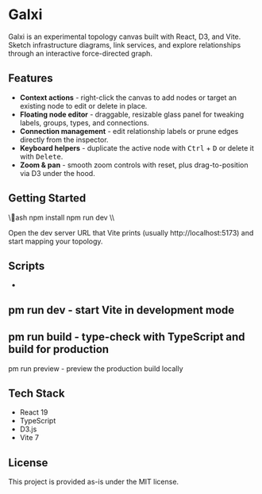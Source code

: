 # Galxi

Galxi is an experimental topology canvas built with React, D3, and Vite. Sketch infrastructure diagrams, link services, and explore relationships through an interactive force-directed graph.

## Features

- **Context actions** - right-click the canvas to add nodes or target an existing node to edit or delete in place.
- **Floating node editor** - draggable, resizable glass panel for tweaking labels, groups, types, and connections.
- **Connection management** - edit relationship labels or prune edges directly from the inspector.
- **Keyboard helpers** - duplicate the active node with <kbd>Ctrl</kbd> + <kbd>D</kbd> or delete it with <kbd>Delete</kbd>.
- **Zoom & pan** - smooth zoom controls with reset, plus drag-to-position via D3 under the hood.

## Getting Started

\\\ash
npm install
npm run dev
\\\

Open the dev server URL that Vite prints (usually http://localhost:5173) and start mapping your topology.

## Scripts

- 
pm run dev - start Vite in development mode
- 
pm run build - type-check with TypeScript and build for production
- 
pm run preview - preview the production build locally

## Tech Stack

- React 19
- TypeScript
- D3.js
- Vite 7

## License

This project is provided as-is under the MIT license.


